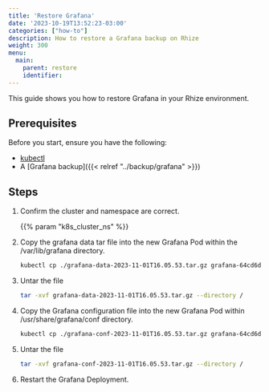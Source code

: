 ```yaml
---
title: 'Restore Grafana'
date: '2023-10-19T13:52:23-03:00'
categories: ["how-to"]
description: How to restore a Grafana backup on Rhize
weight: 300
menu:
  main:
    parent: restore
    identifier:
---
```


This guide shows you how to restore Grafana in your Rhize environment.

## Prerequisites

Before you start, ensure you have the following:

- [kubectl](https://kubernetes.io/docs/tasks/tools/)
- A [Grafana backup]({{< relref "../backup/grafana" >}})

## Steps

1. Confirm the cluster and namespace are correct.

    {{% param "k8s_cluster_ns" %}}

1. Copy the grafana data tar file into the new Grafana Pod within the /var/lib/grafana directory.

    ```bash
    kubectl cp ./grafana-data-2023-11-01T16.05.53.tar.gz grafana-64cd6db6f4-8txc2:/var/lib/grafana/
    ```

1. Untar the file

     ```bash
     tar -xvf grafana-data-2023-11-01T16.05.53.tar.gz --directory /
     ```

1. Copy the Grafana configuration file into the new Grafana Pod within /usr/share/grafana/conf directory.

     ```bash
     kubectl cp ./grafana-conf-2023-11-01T16.05.53.tar.gz grafana-64cd6db6f4-8txc2:/usr/share/grafana/conf
     ```

1. Untar the file

    ```bash
    tar -xvf grafana-conf-2023-11-01T16.05.53.tar.gz --directory /
    ```

1. Restart the Grafana Deployment.

